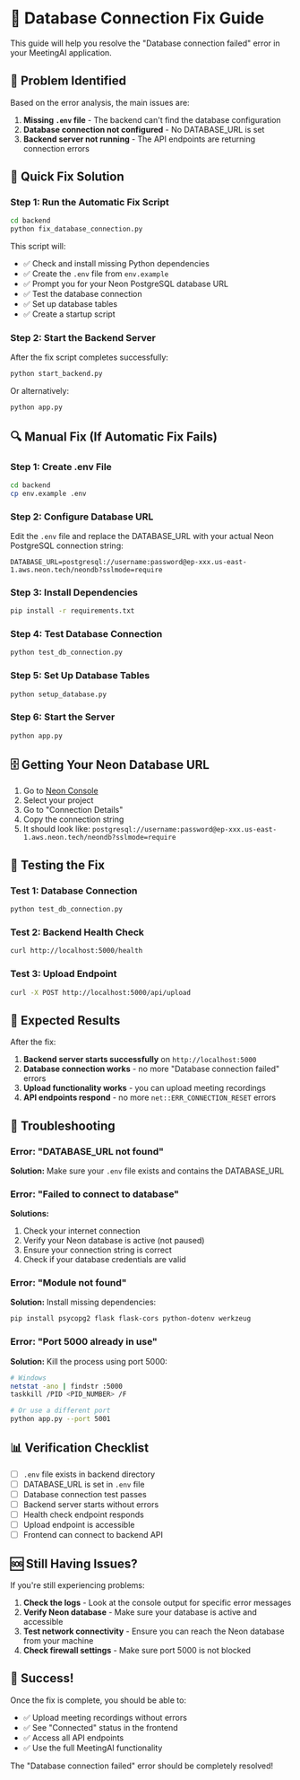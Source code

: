 # 🔧 Database Connection Fix Guide

This guide will help you resolve the "Database connection failed" error in your MeetingAI application.

## 🚨 Problem Identified

Based on the error analysis, the main issues are:

1. **Missing `.env` file** - The backend can't find the database configuration
2. **Database connection not configured** - No DATABASE_URL is set
3. **Backend server not running** - The API endpoints are returning connection errors

## 🎯 Quick Fix Solution

### Step 1: Run the Automatic Fix Script

```bash
cd backend
python fix_database_connection.py
```

This script will:
- ✅ Check and install missing Python dependencies
- ✅ Create the `.env` file from `env.example`
- ✅ Prompt you for your Neon PostgreSQL database URL
- ✅ Test the database connection
- ✅ Set up database tables
- ✅ Create a startup script

### Step 2: Start the Backend Server

After the fix script completes successfully:

```bash
python start_backend.py
```

Or alternatively:

```bash
python app.py
```

## 🔍 Manual Fix (If Automatic Fix Fails)

### Step 1: Create .env File

```bash
cd backend
cp env.example .env
```

### Step 2: Configure Database URL

Edit the `.env` file and replace the DATABASE_URL with your actual Neon PostgreSQL connection string:

```env
DATABASE_URL=postgresql://username:password@ep-xxx.us-east-1.aws.neon.tech/neondb?sslmode=require
```

### Step 3: Install Dependencies

```bash
pip install -r requirements.txt
```

### Step 4: Test Database Connection

```bash
python test_db_connection.py
```

### Step 5: Set Up Database Tables

```bash
python setup_database.py
```

### Step 6: Start the Server

```bash
python app.py
```

## 🗄️ Getting Your Neon Database URL

1. Go to [Neon Console](https://console.neon.tech)
2. Select your project
3. Go to "Connection Details"
4. Copy the connection string
5. It should look like: `postgresql://username:password@ep-xxx.us-east-1.aws.neon.tech/neondb?sslmode=require`

## 🧪 Testing the Fix

### Test 1: Database Connection
```bash
python test_db_connection.py
```

### Test 2: Backend Health Check
```bash
curl http://localhost:5000/health
```

### Test 3: Upload Endpoint
```bash
curl -X POST http://localhost:5000/api/upload
```

## 🚀 Expected Results

After the fix:

1. **Backend server starts successfully** on `http://localhost:5000`
2. **Database connection works** - no more "Database connection failed" errors
3. **Upload functionality works** - you can upload meeting recordings
4. **API endpoints respond** - no more `net::ERR_CONNECTION_RESET` errors

## 🔧 Troubleshooting

### Error: "DATABASE_URL not found"
**Solution:** Make sure your `.env` file exists and contains the DATABASE_URL

### Error: "Failed to connect to database"
**Solutions:**
1. Check your internet connection
2. Verify your Neon database is active (not paused)
3. Ensure your connection string is correct
4. Check if your database credentials are valid

### Error: "Module not found"
**Solution:** Install missing dependencies:
```bash
pip install psycopg2 flask flask-cors python-dotenv werkzeug
```

### Error: "Port 5000 already in use"
**Solution:** Kill the process using port 5000:
```bash
# Windows
netstat -ano | findstr :5000
taskkill /PID <PID_NUMBER> /F

# Or use a different port
python app.py --port 5001
```

## 📊 Verification Checklist

- [ ] `.env` file exists in backend directory
- [ ] DATABASE_URL is set in `.env` file
- [ ] Database connection test passes
- [ ] Backend server starts without errors
- [ ] Health check endpoint responds
- [ ] Upload endpoint is accessible
- [ ] Frontend can connect to backend API

## 🆘 Still Having Issues?

If you're still experiencing problems:

1. **Check the logs** - Look at the console output for specific error messages
2. **Verify Neon database** - Make sure your database is active and accessible
3. **Test network connectivity** - Ensure you can reach the Neon database from your machine
4. **Check firewall settings** - Make sure port 5000 is not blocked

## 🎉 Success!

Once the fix is complete, you should be able to:

- ✅ Upload meeting recordings without errors
- ✅ See "Connected" status in the frontend
- ✅ Access all API endpoints
- ✅ Use the full MeetingAI functionality

The "Database connection failed" error should be completely resolved!
